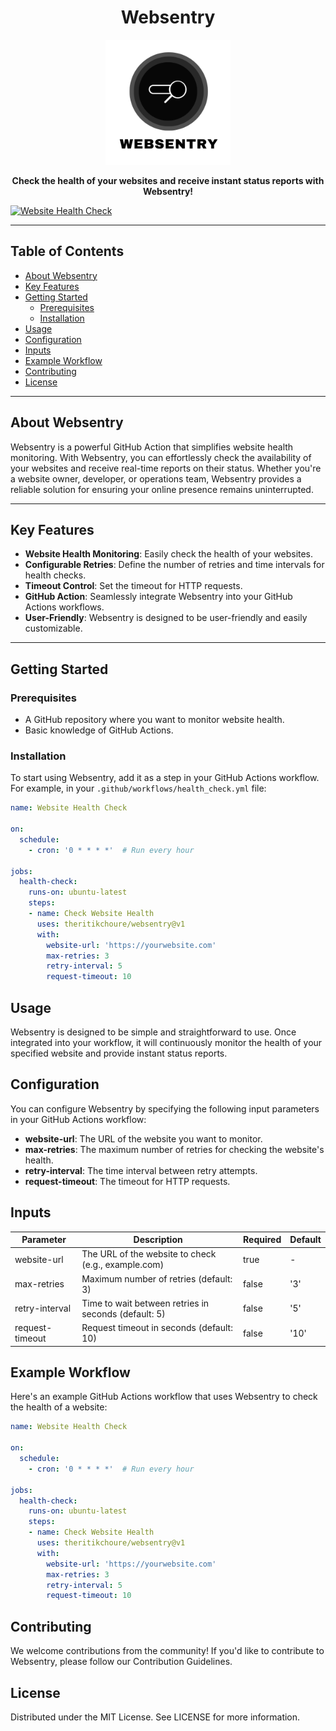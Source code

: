 <h1 align="center">Websentry</h1>

<p align="center">
  <img src="./WebSentry.png" alt="Websentry Logo" width="200">
</p>

<p align="center">
  <strong>Check the health of your websites and receive instant status reports with Websentry!</strong>
</p>

[![Website Health Check](https://github.com/theritikchoure/websentry/actions/workflows/website_health.yml/badge.svg)](https://github.com/theritikchoure/websentry/actions/workflows/website_health.yml)

---

## Table of Contents

- [About Websentry](#about-websentry)
- [Key Features](#key-features)
- [Getting Started](#getting-started)
  - [Prerequisites](#prerequisites)
  - [Installation](#installation)
- [Usage](#usage)
- [Configuration](#configuration)
- [Inputs](#inputs)
- [Example Workflow](#example-workflow)
- [Contributing](#contributing)
- [License](#license)

---

## About Websentry

Websentry is a powerful GitHub Action that simplifies website health monitoring. With Websentry, you can effortlessly check the availability of your websites and receive real-time reports on their status. Whether you're a website owner, developer, or operations team, Websentry provides a reliable solution for ensuring your online presence remains uninterrupted.

<!-- ![Websentry Demo](https://yourwebsite.com/demo.gif) -->

---

## Key Features

- **Website Health Monitoring**: Easily check the health of your websites.
- **Configurable Retries**: Define the number of retries and time intervals for health checks.
- **Timeout Control**: Set the timeout for HTTP requests.
- **GitHub Action**: Seamlessly integrate Websentry into your GitHub Actions workflows.
- **User-Friendly**: Websentry is designed to be user-friendly and easily customizable.

---

## Getting Started

### Prerequisites

- A GitHub repository where you want to monitor website health.
- Basic knowledge of GitHub Actions.

### Installation

To start using Websentry, add it as a step in your GitHub Actions workflow. For example, in your `.github/workflows/health_check.yml` file:

```yaml
name: Website Health Check

on:
  schedule:
    - cron: '0 * * * *'  # Run every hour

jobs:
  health-check:
    runs-on: ubuntu-latest
    steps:
    - name: Check Website Health
      uses: theritikchoure/websentry@v1
      with:
        website-url: 'https://yourwebsite.com'
        max-retries: 3
        retry-interval: 5
        request-timeout: 10
```

## Usage
Websentry is designed to be simple and straightforward to use. Once integrated into your workflow, it will continuously monitor the health of your specified website and provide instant status reports.

## Configuration

You can configure Websentry by specifying the following input parameters in your GitHub Actions workflow:

- **website-url**: The URL of the website you want to monitor.
- **max-retries**: The maximum number of retries for checking the website's health.
- **retry-interval**: The time interval between retry attempts.
- **request-timeout**: The timeout for HTTP requests.

## Inputs
| Parameter      | Description                                      | Required | Default   |
| -------------- | ----------------------------------------------- | -------- | --------- |
| website-url    | The URL of the website to check (e.g., example.com) | true     | -         |
| max-retries    | Maximum number of retries (default: 3)          | false    | '3'       |
| retry-interval | Time to wait between retries in seconds (default: 5) | false    | '5'       |
| request-timeout | Request timeout in seconds (default: 10)      | false    | '10'      |


## Example Workflow
Here's an example GitHub Actions workflow that uses Websentry to check the health of a website:

```yaml
name: Website Health Check

on:
  schedule:
    - cron: '0 * * * *'  # Run every hour

jobs:
  health-check:
    runs-on: ubuntu-latest
    steps:
    - name: Check Website Health
      uses: theritikchoure/websentry@v1
      with:
        website-url: 'https://yourwebsite.com'
        max-retries: 3
        retry-interval: 5
        request-timeout: 10
```

## Contributing
We welcome contributions from the community! If you'd like to contribute to Websentry, please follow our Contribution Guidelines.

## License
Distributed under the MIT License. See LICENSE for more information.